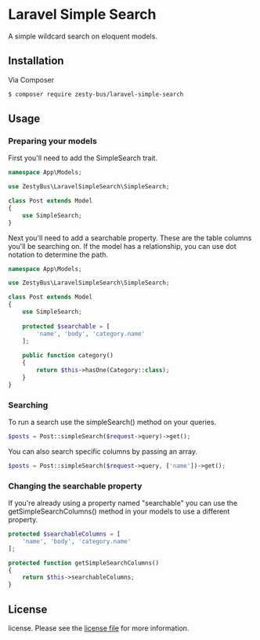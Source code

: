 # Laravel Simple Search

A simple wildcard search on eloquent models.

## Installation

Via Composer

``` bash
$ composer require zesty-bus/laravel-simple-search
```

## Usage
### Preparing your models
First you'll need to add the SimpleSearch trait.
``` php
namespace App\Models;

use ZestyBus\LaravelSimpleSearch\SimpleSearch;

class Post extends Model
{
    use SimpleSearch;
}
```
Next you'll need to add a searchable property. These are the table columns you'll be searching on. If the model has a relationship, you can use dot notation to determine the path.
``` php
namespace App\Models;

use ZestyBus\LaravelSimpleSearch\SimpleSearch;

class Post extends Model
{
    use SimpleSearch;
    
    protected $searchable = [
        'name', 'body', 'category.name'
    ];
    
    public function category()
    {
        return $this->hasOne(Category::class);
    }
}
```
### Searching
To run a search use the simpleSearch() method on your queries.
``` php
$posts = Post::simpleSearch($request->query)->get();
```
You can also search specific columns by passing an array.
``` php
$posts = Post::simpleSearch($request->query, ['name'])->get();
```
### Changing the searchable property
If you're already using a property named "searchable" you can use the getSimpleSearchColumns() method in your models to use a different property.
``` php
protected $searchableColumns = [
    'name', 'body', 'category.name'
];

protected function getSimpleSearchColumns()
{
    return $this->searchableColumns;
}
```

## License

license. Please see the [license file](license.md) for more information.

[link-author]: https://github.com/zesty-bus
